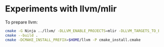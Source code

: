 # Experiments with llvm/mlir

To prepare llvm:
```bash
cmake -G Ninja ../llvm/ -DLLVM_ENABLE_PROJECTS=mlir -DLLVM_TARGETS_TO_BUILD="X86"
cmake --build .
cmake -DCMAKE_INSTALL_PREFIX=$HOME/llvm -P cmake_install.cmake
```
